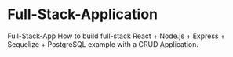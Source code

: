 # Full-Stack-Application

Full-Stack-App
How to build full-stack React + Node.js + Express + Sequelize + PostgreSQL example with a CRUD Application.
